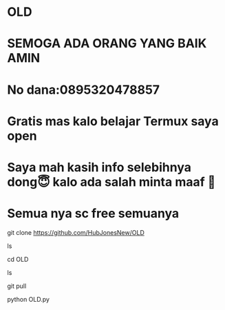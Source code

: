 # OLD

# SEMOGA ADA ORANG YANG BAIK AMIN

# No dana:0895320478857

# Gratis mas kalo belajar Termux saya open

# Saya mah kasih info selebihnya dong😇 kalo ada salah minta maaf 🙏

# Semua nya sc free semuanya

git clone https://github.com/HubJonesNew/OLD

ls

cd OLD

ls

git pull 

python OLD.py

